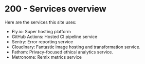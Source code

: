 # 200 - Services overview

Here are the services this site uses:

- Fly.io: Super hosting platform
- GitHub Actions: Hosted CI pipeline service
- Sentry: Error reporting service
- Cloudinary: Fantastic image hosting and transformation service.
- Fathom: Privacy-focused ethical analytics service.
- Metronome: Remix metrics service
